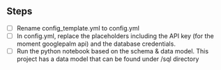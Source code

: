 ## Steps
- [ ] Rename config_template.yml to config.yml
- [ ] In config.yml, replace the placeholders including the API key (for the moment googlepalm api) and the database credentials. 
- [ ] Run the python notebook based on the schema & data model. This project has a data model that can be found under /sql directory
